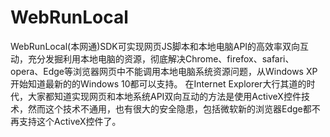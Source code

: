 # WebRunLocal
WebRunLocal(本网通)SDK可实现网页JS脚本和本地电脑API的高效率双向互动，充分发掘利用本地电脑的资源，彻底解决Chrome、firefox、safari、opera、Edge等浏览器网页中不能调用本地电脑系统资源问题，从Windows XP开始知道最新的的Windows 10都可以支持。
在Internet Explorer大行其道的时代，大家都知道实现网页和本地系统API双向互动的方法是使用ActiveX控件技术，然而这个技术不通用，也有很大的安全隐患，包括微软新的浏览器Edge都不再支持这个ActiveX控件了。

